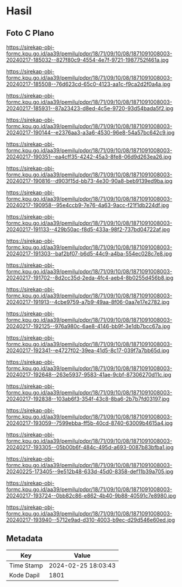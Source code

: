# Hasil

## Foto C Plano

https://sirekap-obj-formc.kpu.go.id/aa39/pemilu/pdpr/18/71/09/10/08/1871091008003-20240217-185032--827f80c9-4554-4e7f-9721-1987752f461a.jpg

https://sirekap-obj-formc.kpu.go.id/aa39/pemilu/pdpr/18/71/09/10/08/1871091008003-20240217-185508--76d623cd-65c0-4123-aa1c-f9ca2d2f0a4a.jpg

https://sirekap-obj-formc.kpu.go.id/aa39/pemilu/pdpr/18/71/09/10/08/1871091008003-20240217-185931--87a23423-d8ed-4c5e-9720-93d54bada5f2.jpg

https://sirekap-obj-formc.kpu.go.id/aa39/pemilu/pdpr/18/71/09/10/08/1871091008003-20240217-190144--e2376aa3-a3a6-4530-96e8-54a57bc642c9.jpg

https://sirekap-obj-formc.kpu.go.id/aa39/pemilu/pdpr/18/71/09/10/08/1871091008003-20240217-190351--ea4cff35-4242-45a3-8fe8-06d9d263ea26.jpg

https://sirekap-obj-formc.kpu.go.id/aa39/pemilu/pdpr/18/71/09/10/08/1871091008003-20240217-190816--d903f15d-bb73-4e30-90a8-beb9139ed9ba.jpg

https://sirekap-obj-formc.kpu.go.id/aa39/pemilu/pdpr/18/71/09/10/08/1871091008003-20240217-190958--95e4ccb9-7e76-4a63-9acc-f21f1db224df.jpg

https://sirekap-obj-formc.kpu.go.id/aa39/pemilu/pdpr/18/71/09/10/08/1871091008003-20240217-191133--429b50ac-f8d5-433a-98f2-737bd04722af.jpg

https://sirekap-obj-formc.kpu.go.id/aa39/pemilu/pdpr/18/71/09/10/08/1871091008003-20240217-191303--baf2bf07-b6d5-44c9-a4ba-554ec028c7e8.jpg

https://sirekap-obj-formc.kpu.go.id/aa39/pemilu/pdpr/18/71/09/10/08/1871091008003-20240217-191702--8d2cc35d-2eda-4fc4-aeb4-8b0255d456b8.jpg

https://sirekap-obj-formc.kpu.go.id/aa39/pemilu/pdpr/18/71/09/10/08/1871091008003-20240217-191913--4cbe9759-a7b9-49aa-8f06-0aa7e17e2782.jpg

https://sirekap-obj-formc.kpu.go.id/aa39/pemilu/pdpr/18/71/09/10/08/1871091008003-20240217-192125--976a980c-6ae8-4146-bb9f-3e1db7bcc67a.jpg

https://sirekap-obj-formc.kpu.go.id/aa39/pemilu/pdpr/18/71/09/10/08/1871091008003-20240217-192341--e4727f02-39ea-41d5-8c17-039f7a7bb65d.jpg

https://sirekap-obj-formc.kpu.go.id/aa39/pemilu/pdpr/18/71/09/10/08/1871091008003-20240217-192648--263e5937-9583-41ae-9cbf-87306270d11c.jpg

https://sirekap-obj-formc.kpu.go.id/aa39/pemilu/pdpr/18/71/09/10/08/1871091008003-20240217-192838--103ab6f3-354f-43c8-8ba6-2b7b7fd03197.jpg

https://sirekap-obj-formc.kpu.go.id/aa39/pemilu/pdpr/18/71/09/10/08/1871091008003-20240217-193059--7599ebba-ff5b-40cd-8740-63009b4615a4.jpg

https://sirekap-obj-formc.kpu.go.id/aa39/pemilu/pdpr/18/71/09/10/08/1871091008003-20240217-193305--05b00b6f-484c-495d-a693-0087b83bfba1.jpg

https://sirekap-obj-formc.kpu.go.id/aa39/pemilu/pdpr/18/71/09/10/08/1871091008003-20240225-173405--9e512b48-633d-45d0-8358-def11b39a705.jpg

https://sirekap-obj-formc.kpu.go.id/aa39/pemilu/pdpr/18/71/09/10/08/1871091008003-20240217-193724--0bb82c86-e862-4b40-9b88-40591c7e8980.jpg

https://sirekap-obj-formc.kpu.go.id/aa39/pemilu/pdpr/18/71/09/10/08/1871091008003-20240217-193940--5712e9ad-d310-4003-b9ec-d29d546e60ed.jpg


## Metadata

| Key        | Value               |
| ---------- | ------------------- |
| Time Stamp | 2024-02-25 18:03:43 |
| Kode Dapil | 1801                |



